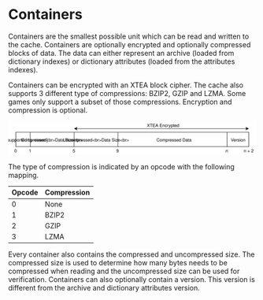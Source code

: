 # Containers

Containers are the smallest possible unit which can be read and written
to the cache. Containers are optionally encrypted and optionally 
compressed blocks of data. The data can either represent an archive
(loaded from dictionary indexes) or dictionary attributes (loaded from
the attributes indexes).

Containers can be encrypted with an XTEA block cipher. The cache also 
supports 3 different type of compressions: BZIP2, GZIP and LZMA. Some
games only support a subset of those compressions. Encryption and 
compression is optional.

![Container Encoding](images/Container.svg)

The type of compression is indicated by an opcode with the following 
mapping.

| Opcode | Compression |
|--------|-------------|
| 0      | None        |
| 1      | BZIP2       |
| 2      | GZIP        |
| 3      | LZMA        |

Every container also contains the compressed and uncompressed size. The
compressed size is used to determine how many bytes needs to be 
compressed when reading and the uncompressed size can be used for 
verification. Containers can also optionally contain a version. This 
version is different from the archive and dictionary attributes version.